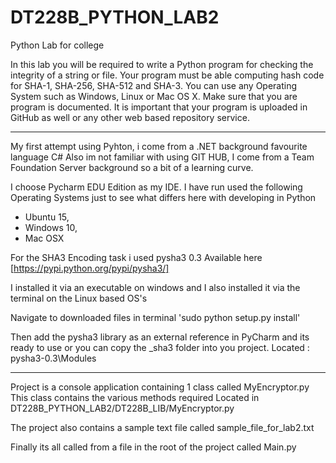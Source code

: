 # DT228B_PYTHON_LAB2
Python Lab for college

In this lab you will be required to write a Python program for checking the integrity of a string or file. 
Your program must be able computing hash code for SHA-1, SHA-256, SHA-512 and SHA-3. 
You can use any Operating System such as Windows, Linux or Mac OS X. 
Make sure that you are program is documented. It is important that your program is uploaded in GitHub as well or any other web based repository service.

_______________________________________________________

My first attempt using Pyhton, i come from a .NET background favourite language C# 
Also im not familiar with using GIT HUB, I come from a Team Foundation Server background so a bit of a learning curve.

I choose Pycharm EDU Edition as my IDE.
I have run used the following Operating Systems just to see what differs here with developing in Python

- Ubuntu 15,
- Windows 10,
- Mac OSX 

For the SHA3 Encoding task i used pysha3 0.3
Available here [https://pypi.python.org/pypi/pysha3/]

I installed it via an executable on windows and I also installed it via the terminal on the Linux based OS's

Navigate to downloaded files in terminal
'sudo python setup.py install'


Then add the pysha3 library as an external reference in PyCharm and its ready to use or you can copy the _sha3 folder into you project.
Located : pysha3-0.3\Modules

__________________________________________________________

Project is a console application containing 1 class called MyEncryptor.py
This class contains the various methods required
Located in DT228B_PYTHON_LAB2/DT228B_LIB/MyEncryptor.py

The project also contains a sample text file called sample_file_for_lab2.txt

Finally its all called from a file in the root of the project called Main.py


